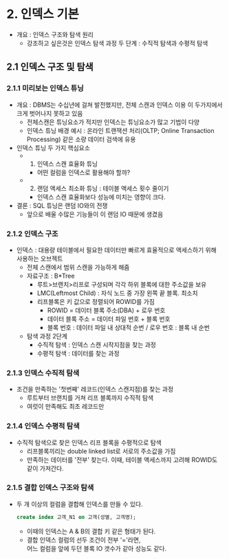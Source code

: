 # 2. 인덱스 기본

- 개요 : 인덱스 구조와 탐색 원리
  - 강조하고 싶은것은 인덱스 탐색 과정 두 단계 : 수직적 탐색과 수평적 탐색

## 2.1 인덱스 구조 및 탐색

### 2.1.1 미리보는 인덱스 튜닝

- 개요 : DBMS는 수십년에 걸쳐 발전했지만, 전체 스캔과 인덱스 이용 이 두가지에서 크게 벗어나지 못하고 있음
  - 전체스캔은 튜닝요소가 적지만 인덱스는 튜닝요소가 많고 기법이 다양
  - 인덱스 튜닝 배경 예시 : 온라인 트랜잭션 처리(OLTP; Online Transaction Processing) 같은 소량 데이터 검색에 유용
- 인덱스 튜닝 두 가지 핵심요소
  - 1. 인덱스 스캔 효율화 튜닝
    - 어떤 컬럼을 인덱스로 활용해야 할까?
  - 2. 랜덤 액세스 최소화 튜닝 : 테이블 액세스 횟수 줄이기
    - 인덱스 스캔 효율화보다 성능에 미치는 영향이 크다.
- 결론 : SQL 튜닝은 랜덤 IO와의 전쟁
  - 앞으로 배울 수많은 기능들이 이 랜덤 IO 때문에 생겼음

### 2.1.2 인덱스 구조

- 인덱스 : 대용량 테이블에서 필요한 데이터만 빠르게 효율적으로 액세스하기 위해 사용하는 오브젝트
  - 전체 스캔에서 범위 스캔을 가능하게 해줌
  - 자료구조 : B*Tree
    - 루트>브랜치>리프로 구성되며 각각 하위 블록에 대한 주소값을 보유
    - LMC(Leftmost Child) : 자식 노드 중 가장 왼쪽 끝 블록. 최소치
    - 리프블록은 키 값으로 정렬되어 ROWID를 가짐
      - ROWID = 데이터 블록 주소(DBA) + 로우 번호
      - 데이터 블록 주소 = 데이터 파일 번호 + 블록 번호
      - 블록 번호 : 데이터 파일 내 상대적 순번 / 로우 번호 : 블록 내 순번
  - 탐색 과정 2단계
    - 수직적 탐색 : 인덱스 스캔 시작지점을 찾는 과정
    - 수평적 탐색 : 데이터를 찾는 과정

### 2.1.3 인덱스 수직적 탐색

- 조건을 만족하는 '첫번째' 레코드(인덱스 스캔지점)를 찾는 과정
  - 루트부터 브랜치를 거쳐 리프 블록까지 수직적 탐색
  - 여럿이 만족해도 최초 레코드만

### 2.1.4 인덱스 수평적 탐색

- 수직적 탐색으로 찾은 인덱스 리프 블록을 수평적으로 탐색
  - 리프블록끼리는 double linked list로 서로의 주소값을 가짐
  - 만족하는 데이터를 '전부' 찾는다. 이때, 테이블 액세스까지 고려해 ROWID도 같이 가져간다.

### 2.1.5 결합 인덱스 구조와 탐색

- 두 개 이상의 컬럼을 결합해 인덱스를 만들 수 있다.

    ``` sql
    create index 고객_N1 on 고객(성별, 고객명);
    ```

  - 이때의 인덱스는 A & B의 결합 키 같은 형태가 된다.
  - 결합 인덱스 컬럼의 선두 조건이 전부 '='라면,  
  어느 컬럼을 앞에 두던 블록 IO 갯수가 같아 성능도 같다.
